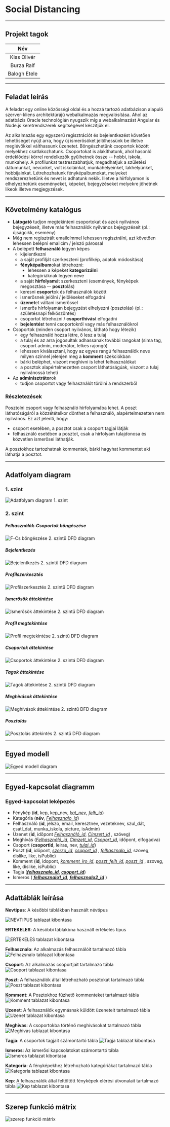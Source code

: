 # Social Distancing

---

## Projekt tagok

|     Név      |
| :----------: |
| Kiss Olivér  |
|  Burza Ralf  |
| Balogh Etele |

---

## Feladat leírás

A feladat egy online közösségi oldal és a hozzá tartozó adatbázison alapuló szerver-kliens architektúrájú webalkalmazás megvalósítása. Ahol az adatbázis Oracle technológián nyugszik míg a webalkalmazást Angular és Node.js keretrendszerek segítségével készítjük el.

Az alkalmazás egy egyszerű regisztrációt és bejelentkezést követően lehetőséget nyújt arra, hogy új ismerősöket jelölhessünk be illetve meglévőkkel válthassunk üzenetet. Böngészhetünk csoportok között melyekhez csatlakozhatunk. Csoportokat is alakíthatunk, ahol hasonló érdeklődési körrel rendelkezők gyűlhetnek össze -- hobbi, iskola, munkahely. A profilunkat testreszabhatjuk, megadhatjuk a születési dátumunkat, nevünket, volt iskoláinkat, munkahelyeinket, lakhelyünket, hobbijainkat. Létrehozhatunk fényképalbumokat, melyeket rendszerezhetünk és nevet is adhatunk nekik. Illetve a hírfolyamon is elhelyezhetünk eseményeket, képeket, bejegyzéseket melyekre jöhetnek likeok illetve megjegyzések.

---
## Követelmény katalógus

- **Látogató** tudjon megtekinteni csoportokat és azok nyilvános bejegyzéseit, illetve más felhasználók nyilvános bejegyzéseit (pl.: újságcikk, esemény)
- Még nem regisztrált emailcímmel lehessen regisztrálni, azt követően lehessen belépni emailcím / jelszó párossal
- A belépett **felhasználó** legyen képes
  - kijelentkezni
  - a saját profilját szerkeszteni (profilkép, adatok módosítása)
  - **fényképalbum**okat létrehozni:
    - lehessen a képeket **kategorizálni**
    - kategóriáknak legyen neve
  - a saját **hírfolyam**át szerkeszteni (események, fényképek megosztása -- **poszt**olás)
  - keresni **csoport**ok és felhasználók között
  - ismerősnek jelölni / jelöléseket elfogadni
  - **üzenet**et váltani ismerőssel
  - ismerős hírfolyamán bejegyzést elhelyezni (posztolás) (pl.: születésnapi felköszöntés)
  - csoportot létrehozni / **csoporthívás**t elfogadni
  - **bejelentés**t tenni csoportokról vagy más felhasználókrol
- Csoportok (minden csoport nyilvános, látható hogy létezik)
  - egy felhasználó hozza létre, ő lesz a tulaj
  - a tulaj és az arra jogosultak adhassanak további rangokat (sima tag, csoport admin, moderátor, lelkes rajongó)
  - lehessen kiválasztani, hogy az egyes rangú felhasználók neve milyen színnel jelenjen meg a **komment** szekciókban
  - bárki beléphet, viszont meghívni is lehet felhasználókat
  - a posztok alapértelmezetten csoport láthatóságúak, viszont a tulaj nyilvánossá teheti
- Az **adminisztrátor**ok
  - tudjon csoportot vagy felhasználót törölni a rendszerből

### Részletezések
Posztolni csoport vagy felhasználó hírfolyamába lehet. A poszt láthatóságáról a közzétételkor dönthet a felhasználó,
alapértelmezetten nem nyilvános. Ez azt jelenti, hogy:
- csoport esetében, a posztot csak a csoport tagjai látják
- felhasználó esetében a posztot, csak a hírfolyam tulajdonosa és közvetlen ismerősei láthatják.

A posztokhoz tartozhatnak kommentek, bárki hagyhat kommentet aki láthatja a posztot.

---

## Adatfolyam diagram

### 1. szint

![Adatfolyam diagram 1. szint](./dfd1.png)

### 2. szint
##### Felhasználók-Csoportok böngészése
![F-Cs böngészése 2. szintű DFD diagram](./dfd21.png)

##### Bejelentkezés
![Bejelentkezés 2. szintű DFD diagram](./dfd23.png)

##### Profilszerkesztés
![Profilszerkesztés 2. szintű DFD diagram](./dfd24.png)

##### Ismerősök áttekintése
![Ismerősök áttekintése 2. szintű DFD diagram](./dfd25.png)

##### Profil megtekintése
![Profil megtekintése 2. szintű DFD diagram](./dfd26.png)

##### Csoportok áttekintése
![Csoportok áttekintése 2. szintá DFD diagram](./dfd27.png)

##### Tagok áttekintése
![Tagok áttekintése 2. szintű DFD diagram](./dfd28.png)

##### Meghívások áttekintése
![Meghívások áttekintése 2. szintű DFD diagram](./dfd29.png)

##### Posztolás
![Posztolás áttekintés 2. szintű DFD diagram](./dfd211.png)


---

## Egyed modell

![Egyed modell diagram](./egyed.png)

---

## Egyed-kapcsolat diagramm



### Egyed-kapcsolat leképezés

- Fénykép (__id__, kep, kep_nev, <ins>*kat_nev*</ins>, <ins>*felh_id*</ins>)
- Kategória (__név__, <ins>*Felhasznalo\_id*</ins>)
- Felhasználó (__id__, jelszo, email, keresztnev, vezeteknev, szul_dát, csatl_dat, munka_iskola, picture, isAdmin)
- Üzenet (**id**, időpont <ins>*Felhasználó\_id*</ins>, <ins>*Címzett\_id*</ins> , szöveg)
- Meghívás (<ins>*Felhasználó\_id*</ins>, <ins>*Címzett\_id*</ins>, <ins>*Csoport\_id*</ins>, időpont, elfogadva)
- Csoport (__csoportId__, leiras, nev, <ins>*tulaj\_id*</ins>)
- Poszt (**id**, időpont, <ins>*szerzo_id*</ins>, <ins>*csoport_id*</ins> , <ins>*felhasznalo\_id*</ins>, szoveg, dislike, like, isPublic)
- Komment (**id**, idopont, <ins>*komment_iro_id*</ins>, <ins>*poszt\_felh\_id*</ins>, <ins>*poszt\_id*</ins> , szoveg, like, dislike, isPublic)
- Tagja (<ins>***felhasznalo\_id***</ins>, <ins>***csoport\_id***</ins>)
- Ismeros ( <ins>***felhasznalo1\_id***</ins>, <ins>***felhasznalo2_id***</ins> )


---

## Adattáblák leírása

**Nevtipus**: A későbbi táblákban használt névtípus

![NEVTIPUS tablazat kibontasa](./Tablazatkibontas/NEVTIPUS.png)

**ERTEKELES**: A későbbi táblákbna használt értékelés típus

![ERTEKELES tablazat kibontasa](./Tablazatkibontas/ERTEKELES.png)

**Felhasznalo**: Az alkalmazás felhasználóit tartalmazó tábla
![Felhazsnalo tablazat kibontasa](./Tablazatkibontas/Felhasznalo.png)

**Csoport**: Az alkalmazás csoportjait tartalmazó tábla
![Csoport tablazat kibontasa](./Tablazatkibontas/Csoport.png)

**Poszt**: A felhasználók által létrehozható posztokat tartalmazó tábla
![Poszt tablazat kibontasa](./Tablazatkibontas/Poszt.png)

**Komment**: A Posztokhoz fűzhető kommenteket tartalmazó tábla
![Komment tablazat kibontasa](./Tablazatkibontas/Komment.png)

**Uzenet**: A felhasználók egymásnak küldött üzeneteit tartalmazó tábla
![Uzenet tablazat kibontasa](./Tablazatkibontas/Uzenet.png)

**Meghivas**: A csoportokba történő meghívásokat tartalmazó tábla
![Meghivas tablazat kibontasa](./Tablazatkibontas/Meghivas.png)

**Tagja**: A csoportok tagjait számontartó tábla
![Tagja tablazat kibontasa](./Tablazatkibontas/Tagja.png)

**Ismeros**: Az ismerősi kapcsolatokat számontartó tábla
![Ismeros tablazat kibontasa](./Tablazatkibontas/Ismeri.png)

**Kategoria**: A fényképekhez létrehozható kategóriákat tartalmazó tábla
![Kategoria tablazat kibontasa](./Tablazatkibontas/Kategoria.png)

**Kep**: A felhasználók által feltöltött fényképek elérési útvonalait tartalmazó tábla
![Kep tablazat kibontasa](./Tablazatkibontas/Kep.png)


---

## Szerep funkció mátrix

![szerep funkció mátrix](./szerep-funkcio-matrix.png)